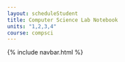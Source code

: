 ```yaml
---
layout: scheduleStudent
title: Computer Science Lab Notebook
units: "1,2,3,4"
course: compsci
---
```

 {% include navbar.html %}